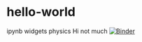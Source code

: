 # hello-world
ipynb widgets physics
Hi not much
[![Binder](https://mybinder.org/badge_logo.svg)](https://mybinder.org/v2/gh/Sachietk/hello-world/main?urlpath=voila%2Frender%2Fpath%2Fto%2FPIAB.ipynb)
